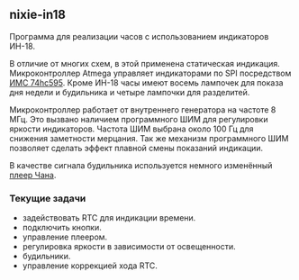 ## nixie-in18

Программа для реализации часов с использованием индикаторов ИН-18.

В отличие от многих схем, в этой применена статическая индикация.
Микроконтроллер Atmega управляет индикаторами по SPI посредством
[ИМС 74hc595](http://www.nxp.com/documents/data_sheet/74HC_HCT595.pdf).
Кроме ИН-18 часы имеют восемь лампочек для показа дня недели и будильника
и четыре лампочки для разделитей.

Микроконтроллер работает от внутреннего генератора на частоте 8 МГц. Это
вызвано наличием программного ШИМ для регулировки яркости индикаторов. Частота
ШИМ выбрана около 100 Гц для снижения заметности мерцания. Так же механизм
программного ШИМ позволяет сделать эффект плавной смены показаний индикации.

В качестве сигнала будильника используется немного изменённый
[плеер Чана](http://elm-chan.org/works/sd20p/report.html).

### Текущие задачи
 - задействовать RTC для индикации времени.
 - подключить кнопки.
 - управление плеером.
 - регулировка яркости в зависимости от освещенности.
 - будильники.
 - управление коррекцией хода RTC.
